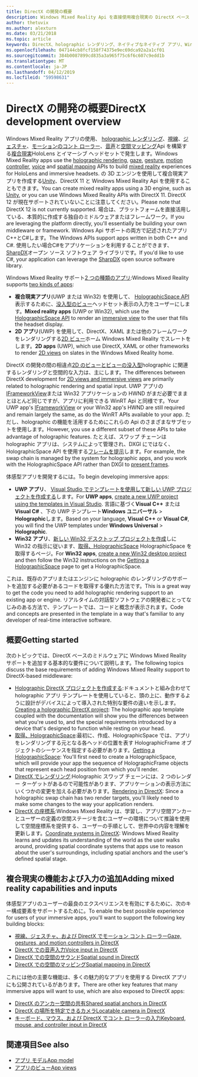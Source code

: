 ```yaml
---
title: DirectX の開発の概要
description: Windows Mixed Reality Api を直接使用複合現実の DirectX ベース エンジンを構築します。
author: thetuvix
ms.author: alexturn
ms.date: 03/21/2018
ms.topic: article
keywords: DirectX、holographic レンダリング、ネイティブなネイティブ アプリ、WinRT、WinRT アプリでは、プラットフォーム Api、カスタム エンジンは、ミドルウェア
ms.openlocfilehash: 047144cb8fcf158f74375e9ec69dca92a2a1cf01
ms.sourcegitcommit: 384b0087899cd835a3a965f75c6f6c607c9edd1b
ms.translationtype: MT
ms.contentlocale: ja-JP
ms.lasthandoff: 04/12/2019
ms.locfileid: "59598631"
---
```

# <a name="directx-development-overview"></a><span data-ttu-id="00cc7-104">DirectX の開発の概要</span><span class="sxs-lookup"><span data-stu-id="00cc7-104">DirectX development overview</span></span>

<span data-ttu-id="00cc7-105">Windows Mixed Reality アプリの使用、 [holographic レンダリング](rendering.md)、[視線](gaze.md)、[ジェスチャ](gestures.md)、[モーションのコント ローラー](motion-controllers.md)、[音声](voice-input.md)と[空間マッピング](spatial-mapping.md)Api を構築する[複合現実](mixed-reality.md)HoloLens とイマーシブ ヘッドセットで発生します。</span><span class="sxs-lookup"><span data-stu-id="00cc7-105">Windows Mixed Reality apps use the [holographic rendering](rendering.md), [gaze](gaze.md), [gesture](gestures.md), [motion controller](motion-controllers.md), [voice](voice-input.md) and [spatial mapping](spatial-mapping.md) APIs to build [mixed reality](mixed-reality.md) experiences for HoloLens and immersive headsets.</span></span> <span data-ttu-id="00cc7-106">の 3D エンジンを使用して複合現実アプリを作成する[Unity](unity-development-overview.md)、DirectX 11 と Windows Mixed Reality Api を使用することもできます。</span><span class="sxs-lookup"><span data-stu-id="00cc7-106">You can create mixed reality apps using a 3D engine, such as [Unity](unity-development-overview.md), or you can use Windows Mixed Reality APIs with DirectX 11.</span></span> <span data-ttu-id="00cc7-107">DirectX 12 が現在サポートされていないことに注意してください。</span><span class="sxs-lookup"><span data-stu-id="00cc7-107">Please note that DirectX 12 is not currently supported.</span></span> <span data-ttu-id="00cc7-108">場合は、プラットフォームを直接活用している、本質的に作成する独自のミドルウェアまたはフレームワーク。</span><span class="sxs-lookup"><span data-stu-id="00cc7-108">If you are leveraging the platform directly, you'll essentially be building your own middleware or framework.</span></span> <span data-ttu-id="00cc7-109">Windows Api サポートの両方で記述されたアプリC++とC#します。</span><span class="sxs-lookup"><span data-stu-id="00cc7-109">The Windows APIs support apps written in both C++ and C#.</span></span> <span data-ttu-id="00cc7-110">使用したい場合C#をアプリケーションを利用することができます、 [SharpDX](http://sharpdx.org/)オープン ソース ソフトウェア ライブラリです。</span><span class="sxs-lookup"><span data-stu-id="00cc7-110">If you'd like to use C#, your application can leverage the [SharpDX](http://sharpdx.org/) open source software library.</span></span>

<span data-ttu-id="00cc7-111">Windows Mixed Reality サポート[2 つの種類のアプリ](app-views.md):</span><span class="sxs-lookup"><span data-stu-id="00cc7-111">Windows Mixed Reality supports [two kinds of apps](app-views.md):</span></span>
* <span data-ttu-id="00cc7-112">**複合現実アプリ**(UWP または Win32) を使用して、 [HolographicSpace API](getting-a-holographicspace.md)表示するために、[没入型のビュー](app-views.md)ヘッドセット表示の入力をユーザーにします。</span><span class="sxs-lookup"><span data-stu-id="00cc7-112">**Mixed reality apps** (UWP or Win32), which use the [HolographicSpace API](getting-a-holographicspace.md) to render an [immersive view](app-views.md) to the user that fills the headset display.</span></span>
* <span data-ttu-id="00cc7-113">**2D アプリ**(UWP) を使用して、DirectX、XAML または他のフレームワークをレンダリングする[2D ビュー](app-views.md#2d-views)ホーム Windows Mixed Reality でスレートをします。</span><span class="sxs-lookup"><span data-stu-id="00cc7-113">**2D apps** (UWP), which use DirectX, XAML or other frameworks to render [2D views](app-views.md#2d-views) on slates in the Windows Mixed Reality home.</span></span>

<span data-ttu-id="00cc7-114">DirectX の開発の間の相違点[2D のビューとビューの没入型](app-views.md)holographic に関連するレンダリングと空間的な入力は、主にします。</span><span class="sxs-lookup"><span data-stu-id="00cc7-114">The differences between DirectX development for [2D views and immersive views](app-views.md) are primarily related to holographic rendering and spatial input.</span></span> <span data-ttu-id="00cc7-115">UWP アプリの[IFrameworkView](https://msdn.microsoft.com/library/windows/apps/windows.applicationmodel.core.iframeworkview.aspx)または Win32 アプリケーションの HWND がまだ必要でままとほとんど同じですが、アプリに利用できる WinRT Api と同様です。</span><span class="sxs-lookup"><span data-stu-id="00cc7-115">Your UWP app's [IFrameworkView](https://msdn.microsoft.com/library/windows/apps/windows.applicationmodel.core.iframeworkview.aspx) or your Win32 app's HWND are still required and remain largely the same, as do the WinRT APIs available to your app.</span></span> <span data-ttu-id="00cc7-116">ただし、holographic の機能を活用するためにこれらの Api のさまざまなサブセットを使用します。</span><span class="sxs-lookup"><span data-stu-id="00cc7-116">However, you use a different subset of these APIs to take advantage of holographic features.</span></span> <span data-ttu-id="00cc7-117">たとえば、スワップ チェーンは holographic アプリは、システムによって管理され、DXGI にではなく、HolographicSpace API を使用する[フレームを提示](rendering-in-directx.md)します。</span><span class="sxs-lookup"><span data-stu-id="00cc7-117">For example, the swap chain is managed by the system for holographic apps, and you work with the HolographicSpace API rather than DXGI to [present frames](rendering-in-directx.md).</span></span>

<span data-ttu-id="00cc7-118">体感型アプリを開発するには。</span><span class="sxs-lookup"><span data-stu-id="00cc7-118">To begin developing immersive apps:</span></span>
* <span data-ttu-id="00cc7-119">**UWP アプリ**、 [Visual Studio でテンプレートを使用して新しい UWP プロジェクトを作成する](creating-a-holographic-directx-project.md)します。</span><span class="sxs-lookup"><span data-stu-id="00cc7-119">For **UWP apps**, [create a new UWP project using the templates in Visual Studio](creating-a-holographic-directx-project.md).</span></span> <span data-ttu-id="00cc7-120">言語に基づく**Visual C++** または**Visual C#** 、下の UWP テンプレート**Windows ユニバーサル** >  **Holographic**します。</span><span class="sxs-lookup"><span data-stu-id="00cc7-120">Based on your language, **Visual C++** or **Visual C#**, you will find the UWP templates under **Windows Universal** > **Holographic**.</span></span>
* <span data-ttu-id="00cc7-121">**Win32 アプリ**、[新しい Win32 デスクトップ プロジェクトを作成](creating-a-holographic-directx-project.md#creating-a-win32-project)しに Win32 の指示に従います、[取得、HolographicSpace](getting-a-holographicspace.md) HolographicSpace を取得するページ。</span><span class="sxs-lookup"><span data-stu-id="00cc7-121">For **Win32 apps**, [create a new Win32 desktop project](creating-a-holographic-directx-project.md#creating-a-win32-project) and then follow the Win32 instructions on the [Getting a HolographicSpace](getting-a-holographicspace.md) page to get a HolographicSpace.</span></span>

<span data-ttu-id="00cc7-122">これは、既存のアプリまたはエンジンに holographic のレンダリングのサポートを追加する必要があるコードを取得する優れた方法です。</span><span class="sxs-lookup"><span data-stu-id="00cc7-122">This is a great way to get the code you need to add holographic rendering support to an existing app or engine.</span></span> <span data-ttu-id="00cc7-123">リアルタイムの対話型ソフトウェアの開発者にとってなじみのある方法で、テンプレートでは、コードと概念が表示されます。</span><span class="sxs-lookup"><span data-stu-id="00cc7-123">Code and concepts are presented in the template in a way that's familiar to any developer of real-time interactive software.</span></span>

## <a name="getting-started"></a><span data-ttu-id="00cc7-124">概要</span><span class="sxs-lookup"><span data-stu-id="00cc7-124">Getting started</span></span>

<span data-ttu-id="00cc7-125">次のトピックでは、DirectX ベースのミドルウェアに Windows Mixed Reality サポートを追加する基本的な要件について説明します。</span><span class="sxs-lookup"><span data-stu-id="00cc7-125">The following topics discuss the base requirements of adding Windows Mixed Reality support to DirectX-based middleware:</span></span>
* <span data-ttu-id="00cc7-126">[Holographic DirectX プロジェクトを作成する](creating-a-holographic-directx-project.md):ドキュメントと組み合わせて holographic アプリ テンプレートを使用していると、頭の上に、動作するように設計がデバイスによって導入された特別な要件の違いを示します。</span><span class="sxs-lookup"><span data-stu-id="00cc7-126">[Creating a holographic DirectX project](creating-a-holographic-directx-project.md): The holographic app template coupled with the documentation will show you the differences between what you're used to, and the special requirements introduced by a device that's designed to function while resting on your head.</span></span>
* <span data-ttu-id="00cc7-127">[取得、HolographicSpace](getting-a-holographicspace.md):最初に、作成、HolographicSpace では、アプリをレンダリングする元となる各ヘッドの位置を表す HolographicFrame オブジェクトのシーケンスを指定する必要があります。</span><span class="sxs-lookup"><span data-stu-id="00cc7-127">[Getting a HolographicSpace](getting-a-holographicspace.md): You'll first need to create a HolographicSpace, which will provide your app the sequence of HolographicFrame objects that represent each head position from which you'll render.</span></span>
* <span data-ttu-id="00cc7-128">[DirectX でレンダリング](rendering-in-directx.md):Holographic スワップ チェーンには、2 つのレンダー ターゲットがあるので可能性があります、アプリケーションの表示方法にいくつかの変更を加える必要があります。</span><span class="sxs-lookup"><span data-stu-id="00cc7-128">[Rendering in DirectX](rendering-in-directx.md): Since a holographic swap chain has two render targets, you'll likely need to make some changes to the way your application renders.</span></span>
* <span data-ttu-id="00cc7-129">[DirectX の座標系](coordinate-systems-in-directx.md):Windows Mixed Reality は、学習し、アプリ空間アンカーとユーザーの定義の空間ステージを含むユーザーの環境について推論を使用して空間座標系を提供する、ユーザーの手順として、世界中の内容を理解を更新します。</span><span class="sxs-lookup"><span data-stu-id="00cc7-129">[Coordinate systems in DirectX](coordinate-systems-in-directx.md): Windows Mixed Reality learns and updates its understanding of the world as the user walks around, providing spatial coordinate systems that apps use to reason about the user's surroundings, including spatial anchors and the user's defined spatial stage.</span></span>

## <a name="adding-mixed-reality-capabilities-and-inputs"></a><span data-ttu-id="00cc7-130">複合現実の機能および入力の追加</span><span class="sxs-lookup"><span data-stu-id="00cc7-130">Adding mixed reality capabilities and inputs</span></span>

<span data-ttu-id="00cc7-131">体感型アプリのユーザーの最良のエクスペリエンスを有効にするために、次のキー構成要素をサポートするために。</span><span class="sxs-lookup"><span data-stu-id="00cc7-131">To enable the best possible experience for users of your immersive apps, you'll want to support the following key building blocks:</span></span>
* [<span data-ttu-id="00cc7-132">視線、ジェスチャ、および DirectX でモーション コント ローラー</span><span class="sxs-lookup"><span data-stu-id="00cc7-132">Gaze, gestures, and motion controllers in DirectX</span></span>](gaze,-gestures,-and-motion-controllers-in-directx.md)
* [<span data-ttu-id="00cc7-133">DirectX での音声入力</span><span class="sxs-lookup"><span data-stu-id="00cc7-133">Voice input in DirectX</span></span>](voice-input-in-directx.md)
* [<span data-ttu-id="00cc7-134">DirectX での空間のサウンド</span><span class="sxs-lookup"><span data-stu-id="00cc7-134">Spatial sound in DirectX</span></span>](spatial-sound-in-directx.md)
* [<span data-ttu-id="00cc7-135">DirectX での空間のマッピング</span><span class="sxs-lookup"><span data-stu-id="00cc7-135">Spatial mapping in DirectX</span></span>](spatial-mapping-in-directx.md)

<span data-ttu-id="00cc7-136">これには他の主要な機能は、多くの魅力的なアプリを使用する DirectX アプリにも公開されているがあります。</span><span class="sxs-lookup"><span data-stu-id="00cc7-136">There are other key features that many immersive apps will want to use, which are also exposed to DirectX apps:</span></span>
* [<span data-ttu-id="00cc7-137">DirectX のアンカー空間の共有</span><span class="sxs-lookup"><span data-stu-id="00cc7-137">Shared spatial anchors in DirectX</span></span>](shared-spatial-anchors-in-directx.md)
* [<span data-ttu-id="00cc7-138">DirectX の場所を特定できるカメラ</span><span class="sxs-lookup"><span data-stu-id="00cc7-138">Locatable camera in DirectX</span></span>](locatable-camera-in-directx.md)
* [<span data-ttu-id="00cc7-139">キーボード、マウス、および DirectX でコント ローラーの入力</span><span class="sxs-lookup"><span data-stu-id="00cc7-139">Keyboard, mouse, and controller input in DirectX</span></span>](keyboard,-mouse,-and-controller-input-in-directx.md)

## <a name="see-also"></a><span data-ttu-id="00cc7-140">関連項目</span><span class="sxs-lookup"><span data-stu-id="00cc7-140">See also</span></span>
* [<span data-ttu-id="00cc7-141">アプリ モデル</span><span class="sxs-lookup"><span data-stu-id="00cc7-141">App model</span></span>](app-model.md)
* [<span data-ttu-id="00cc7-142">アプリのビュー</span><span class="sxs-lookup"><span data-stu-id="00cc7-142">App views</span></span>](app-views.md)
